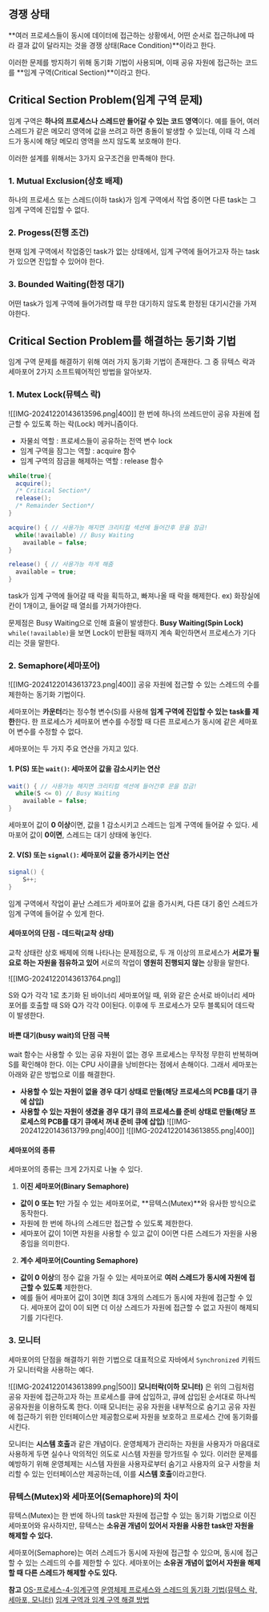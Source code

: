 ## 경쟁 상태
**여러 프로세스들이 동시에 데이터에 접근하는 상황에서, 어떤 순서로 접근하냐에 따라 결과 값이 달라지는 것을 경쟁 상태(Race Condition)**이라고 한다.

이러한 문제를 방지하기 위해 동기화 기법이 사용되며, 이때 공유 자원에 접근하는 코드를 **임계 구역(Critical Section)**이라고 한다.


## Critical Section Problem(임계 구역 문제)
임계 구역은 **하나의 프로세스나 스레드만 들어갈 수 있는 코드 영역**이다.
예를 들어, 여러 스레드가 같은 메모리 영역에 값을 쓰려고 하면 충돌이 발생할 수 있는데, 이때 각 스레드가 동시에 해당 메모리 영역을 쓰지 않도록 보호해야 한다.

이러한 설계를 위해서는 3가지 요구조건을 만족해야 한다.


### 1. Mutual Exclusion(상호 배제)
하나의 프로세스 또는 스레드(이하 task)가 임계 구역에서 작업 중이면 다른 task는 그 임계 구역에 진입할 수 없다.

### 2. Progess(진행 조건)
현재 임계 구역에서 작업중인 task가 없는 상태에서, 임계 구역에 들어가고자 하는 task가 있으면 진입할 수 있어야 한다.

### 3. Bounded Waiting(한정 대기)
어떤 task가 임계 구역에 들어가려할 때 무한 대기하지 않도록 한정된 대기시간을 가져야한다.


## Critical Section Problem를 해결하는 동기화 기법
임계 구역 문제를 해결하기 위해 여러 가지 동기화 기법이 존재한다.
그 중 뮤텍스 락과 세마포어 2가지 소프트웨어적인 방법을 알아보자.


### 1. Mutex Lock(뮤텍스 락)
![[IMG-20241220143613596.png|400]]
한 번에 하나의 쓰레드만이 공유 자원에 접근할 수 있도록 하는 락(Lock) 메커니즘이다.

- 자물쇠 역할 : 프로세스들이 공유하는 전역 변수 lock
- 임계 구역을 잠그는 역할 : acquire 함수
- 임계 구역의 잠금을 해제하는 역할 : release 함수
```java
while(true){
  acquire();
  /* Critical Section*/
  release();
  /* Remainder Section*/
}

acquire() { // 사용가능 해지면 크리티컬 섹션에 들어간후 문을 잠금!
  while(!available) // Busy Waiting
    available = false;
}

release() { // 사용가능 하게 해줌
  available = true;
}
```

task가 임계 구역에 들어갈 때 락을 획득하고, 빠져나올 때 락을 해제한다.
ex) 화장실에 칸이 1개이고, 들어갈 때 열쇠를 가져가야한다.

문제점은 Busy Waiting으로 인해 효율이 발생한다.
**Busy Waiting(Spin Lock)**
`while(!available)`을 보면 Lock이 반환될 때까지 계속 확인하면서 프로세스가 기다리는 것을 말한다.


### 2. Semaphore(세마포어)
![[IMG-20241220143613723.png|400]]
공유 자원에 접근할 수 있는 스레드의 수를 제한하는 동기화 기법이다.

세마포어는 **카운터**라는 정수형 변수(S)를 사용해 **임계 구역에 진입할 수 있는 task를 제한**한다.
한 프로세스가 세마포어 변수를 수정할 때 다른 프로세스가 동시에 같은 세마포어 변수를 수정할 수 없다.


세마포어는 두 가지 주요 연산을 가지고 있다.

#### 1. P(S) 또는 `wait()`: 세마포어 값을 감소시키는 연산
```java
wait() { // 사용가능 해지면 크리티컬 섹션에 들어간후 문을 잠금!
  while(S <= 0) // Busy Waiting
    available = false;
}
```
   세마포어 값이 **0 이상**이면, 값을 1 감소시키고 스레드는 임계 구역에 들어갈 수 있다.
   세마포어 값이 **0이면**, 스레드는 대기 상태에 놓인다.
   
#### 2. V(S) 또는 `signal()`: 세마포어 값을 증가시키는 연산
```java
signal() {
	S++;
}
```
   임계 구역에서 작업이 끝난 스레드가 세마포어 값을 증가시켜, 다른 대기 중인 스레드가 임계 구역에 들어갈 수 있게 한다.

#### 세마포어의 단점 - 데드락(교착 상태)
교착 상태란 상호 배제에 의해 나타나는 문제점으로, 두 개 이상의 프로세스가 **서로가 필요로 하는 자원을 점유하고 있어** 서로의 작업이 **영원히 진행되지 않는** 상황을 말한다.


![[IMG-20241220143613764.png]]

S와 Q가 각각 1로 초기화 된 바이너리 세마포어일 때, 위와 같은 순서로 바이너리 세마포어를 호출할 때 S와 Q가 각각 0이된다.
이후에 두 프로세스가 모두 블록되어 데드락이 발생한다.

#### 바쁜 대기(busy wait)의 단점 극복
wait 함수는 사용할 수 있는 공유 자원이 없는 경우 프로세스는 무작정 무한히 반복하며 S를 확인해야 한다.
이는 CPU 사이클을 낭비한다는 점에서 손해이다.
그래서 세마포는 아래와 같은 방법으로 이를 해결한다.

- **사용할 수 있는 자원이 없을 경우 대기 상태로 만듦(해당 프로세스의 PCB를 대기 큐에 삽입)**
- **사용할 수 있는 자원이 생겼을 경우 대기 큐의 프로세스를 준비 상태로 만듦(해당 프로세스의 PCB를 대기 큐에서 꺼내 준비 큐에 삽입)**
![[IMG-20241220143613799.png|400]]
![[IMG-20241220143613855.png|400]]

#### 세마포어의 종류
세마포어의 종류는 크게 2가지로 나눌 수 있다.

1. **이진 세마포어(Binary Semaphore)**
- **값이 0 또는 1**만 가질 수 있는 세마포어로, **뮤텍스(Mutex)**와 유사한 방식으로 동작한다.
- 자원에 한 번에 하나의 스레드만 접근할 수 있도록 제한한다.
- 세마포어 값이 1이면 자원을 사용할 수 있고 값이 0이면 다른 스레드가 자원을 사용 중임을 의미한다.

2. **계수 세마포어(Counting Semaphore)**
- **값이 0 이상**의 정수 값을 가질 수 있는 세마포어로 **여러 스레드가 동시에 자원에 접근할 수 있도록** 제한한다.
- 예를 들어 세마포어 값이 3이면 최대 3개의 스레드가 동시에 자원에 접근할 수 있다.
  세마포어 값이 0이 되면 더 이상 스레드가 자원에 접근할 수 없고 자원이 해제되기를 기다린다.
  

### 3. 모니터
세마포어의 단점을 해결하기 위한 기법으로 대표적으로 자바에서 `Synchronized` 키워드가 모니터락을 사용하는 예다.

![[IMG-20241220143613899.png|500]]
**모니터락(이하 모니터)** 은 위의 그림처럼 공유 자원에 접근하고자 하는 프로세스를 큐에 삽입하고, 큐에 삽입된 순서대로 하나씩 공유자원을 이용하도록 한다.
이때 모니터는 공유 자원을 내부적으로 숨기고 공유 자원에 접근하기 위한 인터페이스만 제공함으로써 자원을 보호하고 프로세스 간에 동기화를 시킨다.

모니터는 **시스템 호출**과 같은 개념이다.
운영체제가 관리하는 자원을 사용자가 마음대로 사용하게 두면 실수나 악의적인 의도로 시스템 자원을 망가뜨릴 수 있다.
이러한 문제를 예방하기 위해 운영체제는 시스템 자원을 사용자로부터 숨기고 사용자의 요구 사항을 처리할 수 있는 인터페이스만 제공하는데, 이를 **시스템 호출**이라고한다.


### 뮤텍스(Mutex)와 세마포어(Semaphore)의 차이
뮤텍스(Mutex)는 한 번에 하나의 task만 자원에 접근할 수 있는 동기화 기법으로 이진 세마포어와 유사하지만, 뮤텍스는 **소유권 개념이 있어서 자원을 사용한 task만 자원을 해제할 수 있다.**

세마포어(Semaphore)는 여러 스레드가 동시에 자원에 접근할 수 있으며, 동시에 접근할 수 있는 스레드의 수를 제한할 수 있다. 
세마포어는 **소유권 개념이 없어서 자원을 해제할 때 다른 스레드가 해제할 수도 있다.**





**참고**
[OS-프로세스-4-임계구역](https://velog.io/@doongidoong/OS-%ED%94%84%EB%A1%9C%EC%84%B8%EC%8A%A4-4-%EC%9E%84%EA%B3%84%EA%B5%AC%EC%97%AD)
[운영체제 프로세스와 스레드의 동기화 기법(뮤텍스 락, 세마포, 모니터)](https://rebugs.tistory.com/324)
[임계 구역과 임계 구역 해결 방법](https://devdebin.tistory.com/16#%EC%84%B8%EB%A7%88%ED%8F%AC%EC%96%B4-1)